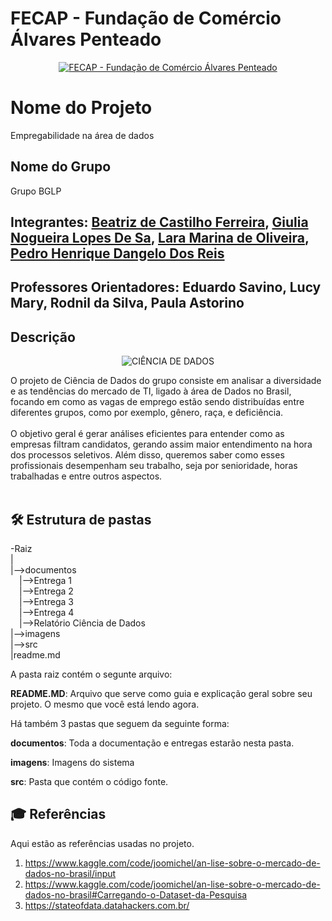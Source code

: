 # FECAP - Fundação de Comércio Álvares Penteado

<p align="center">
<a href= "https://www.fecap.br/"><img src="https://encrypted-tbn0.gstatic.com/images?q=tbn:ANd9GcRhZPrRa89Kma0ZZogxm0pi-tCn_TLKeHGVxywp-LXAFGR3B1DPouAJYHgKZGV0XTEf4AE&usqp=CAU" alt="FECAP - Fundação de Comércio Álvares Penteado" border="0"></a>
</p>

# Nome do Projeto
Empregabilidade na área de dados
## Nome do Grupo
Grupo BGLP
## Integrantes: <a href="https://www.linkedin.com/in/beatriz-de-castilho-ferreira/">Beatriz de Castilho Ferreira</a>, <a href="https://www.linkedin.com/in/giulia-nog-lopes-de-sa/">Giulia Nogueira Lopes De Sa</a>, <a href="https://www.linkedin.com/in/lara-oliveira-09299328a/">Lara Marina de Oliveira</a>, <a href="https://www.linkedin.com/in/pedro-henrique-dangelo-dos-reis-883b2a289/">Pedro Henrique Dangelo Dos Reis</a>

## Professores Orientadores: <a>Eduardo Savino</a>, <a>Lucy Mary</a>, <a>Rodnil da Silva</a>, <a>Paula Astorino</a>

## Descrição

<p align="center">
<img src="https://miro.medium.com/v2/resize:fit:800/0*vP6VxrLIJ3fwO40U.jpg" alt="CIÊNCIA DE DADOS" border="0">

O projeto de Ciência de Dados do grupo consiste em analisar a diversidade e as tendências do mercado de TI, ligado à área de Dados no Brasil, focando em como as vagas de emprego estão sendo distribuídas entre diferentes grupos, como por exemplo, gênero, raça, e deficiência.
<br><br>
O objetivo geral é gerar análises eficientes para entender como as empresas filtram candidatos, gerando assim maior entendimento na hora dos processos seletivos. Além disso, queremos saber como esses profissionais desempenham seu trabalho, seja por senioridade, horas trabalhadas e entre outros aspectos.
<br><br>

## 🛠 Estrutura de pastas

-Raiz<br>
|<br>
|-->documentos<br>
  &emsp;|-->Entrega 1<br>
  &emsp;|-->Entrega 2<br>
  &emsp;|-->Entrega 3<br>
  &emsp;|-->Entrega 4<br>
  &emsp;|-->Relatório Ciência de Dados<br>
|-->imagens<br>
|-->src<br>
|readme.md<br>

A pasta raiz contém o segunte arquivo:

<b>README.MD</b>: Arquivo que serve como guia e explicação geral sobre seu projeto. O mesmo que você está lendo agora.

Há também 3 pastas que seguem da seguinte forma:

<b>documentos</b>: Toda a documentação e entregas estarão nesta pasta.

<b>imagens</b>: Imagens do sistema

<b>src</b>: Pasta que contém o código fonte.

## 🎓 Referências

Aqui estão as referências usadas no projeto.

1. <https://www.kaggle.com/code/joomichel/an-lise-sobre-o-mercado-de-dados-no-brasil/input>
2. <https://www.kaggle.com/code/joomichel/an-lise-sobre-o-mercado-de-dados-no-brasil#Carregando-o-Dataset-da-Pesquisa>
3. <https://stateofdata.datahackers.com.br/>

